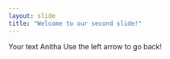 ```yaml
---
layout: slide
title: "Welcome to our second slide!"
---
```

Your text
Anitha Use the left arrow to go back!
